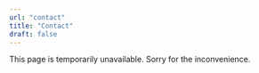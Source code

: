 ```yaml
---
url: "contact"
title: "Contact"
draft: false
---
```

This page is temporarily unavailable. Sorry for the inconvenience.
